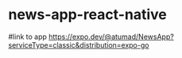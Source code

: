 # news-app-react-native

#link to app
https://expo.dev/@atumad/NewsApp?serviceType=classic&distribution=expo-go
